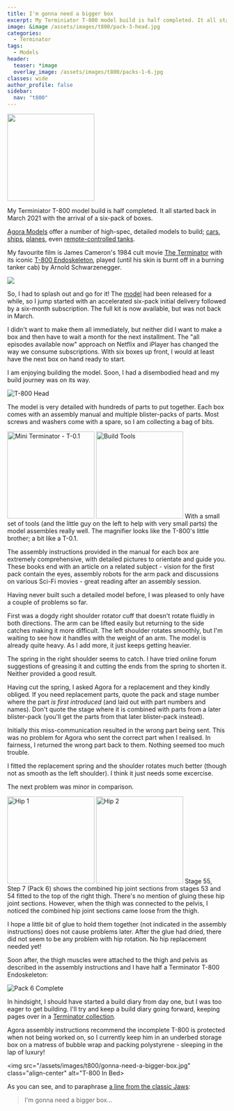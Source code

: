 ```yaml
---
title: I'm gonna need a bigger box
excerpt: My Terminiator T-800 model build is half completed. It all started back in March 2021 with the arrival of a six-pack of boxes.
image: &image /assets/images/t800/pack-3-head.jpg
categories:
  - Terminator
tags:
  - Models
header:
  teaser: *image
  overlay_image: /assets/images/t800/packs-1-6.jpg
classes: wide
author_profile: false
sidebar:
  nav: "t800"
---
```

<img src="/assets/images/t800/arrival.jpg" class="align-right" alt="" width=200>

My Terminiator T-800 model build is half completed. It all started back in March 2021 with the arrival of a six-pack of boxes.

[Agora Models](https://www.agoramodels.com/) offer a number of high-spec, detailed models to build; [cars](https://www.agoramodels.com/shelby-cobra/), [ships](https://www.agoramodels.com/bismarck/), [planes](https://www.agoramodels.com/zero/), even [remote-controlled tanks](https://www.agoramodels.com/leopard/).

My favourite film is James Cameron's 1984 cult movie [The Terminator](https://www.imdb.com/title/tt0088247/) with its iconic [T-800 Endoskeleton](https://terminator.fandom.com/wiki/T-800), played (until his skin is burnt off in a burning tanker cab) by Arnold Schwarzenegger.

<img src="https://upload.wikimedia.org/wikipedia/en/7/70/Terminator1984movieposter.jpg" class="align-center">

So, I had to splash out and go for it! The [model](https://www.agoramodels.com/terminator-t-800/) had been released for a while, so I jump started with an accelerated six-pack initial delivery followed by a six-month subscription. The full kit is now available, but was not back in March.

I didn't want to make them all immediately, but neither did I want to make a box and then have to wait a month for the next installment. The "all episodes available now" approach on Netflix and iPlayer has changed the way we consume subscriptions. With six boxes up front, I would at least have the next box on hand ready to start.

I am enjoying building the model. Soon, I had a disembodied head and my build journey was on its way.

<img src="/assets/images/t800/pack-3-head.jpg" class="align-center" alt="T-800 Head">

The model is very detailed with hundreds of parts to put together. Each box comes with an assembly manual and multiple blister-packs of parts.  Most screws and washers come with a spare, so I am collecting a bag of bits.

<img src="/assets/images/t800/little-brother.jpg" class="align-left" alt="Mini Terminator - T-0.1" width=200>
<img src="/assets/images/t800/tools.jpg" class="align-right" alt="Build Tools" width=200>
With a small set of tools (and the little guy on the left to help with very small parts) the model assembles really well. The magnifier looks like the T-800's little brother; a bit like a T-0.1.

The assembly instructions provided in the manual for each box are extremely comprehensive, with detailed pictures to orientate and guide you. These books end with an article on a related subject - vision for the first pack contain the eyes, assembly robots for the arm pack and discussions on various Sci-Fi movies - great reading after an assembly session. 

Having never built such a detailed model before, I was pleased to only have a couple of problems so far.

First was a dogdy right shoulder rotator cuff that doesn't rotate fluidly in both directions. The arm can be lifted easily but returning to the side catches making it more difficult. The left shoulder rotates smoothly, but I'm waiting to see how it handles with the weight of an arm. The model is already quite heavy. As I add more, it just keeps getting heavier.

The spring in the right shoulder seems to catch. I have tried online forum suggestions of greasing it and cutting the ends from the spring to shorten it. Neither provided a good result.

Having cut the spring, I asked Agora for a replacement and they kindly obliged. If you need replacement parts, quote the pack and stage number where the part *is first introduced* (and laid out with part numbers and names). Don't quote the stage where it is combined with parts from a later blister-pack (you'll get the parts from that later blister-pack instead).

Initially this miss-communication resulted in the wrong part being sent.  This was no problem for Agora who sent the correct part when I realised. In fairness, I returned the wrong part back to them. Nothing seemed too much trouble.

I fitted the replacement spring and the shoulder rotates much better (though not as smooth as the left shoulder). I think it just needs some excercise.

The next problem was minor in comparison.

<img src="/assets/images/t800/hip-fix-1.jpg" class="align-right" alt="Hip 1" width=200>
<img src="/assets/images/t800/hip-fix-2.jpg" class="align-right" alt="Hip 2" width=200>
Stage 55, Step 7 (Pack 6) shows the combined hip joint sections from stages 53 and 54 fitted to the top of the right thigh. There's no mention of gluing these hip joint sections. However, when the thigh was connected to the pelvis, I noticed the combined hip joint sections came loose from the thigh.

I hope a little bit of glue to hold them together (not indicated in the assembly instructions) does not cause problems later. After the glue had dried, there did not seem to be any problem with hip rotation. No hip replacement needed yet!

Soon after, the thigh muscles were attached to the thigh and pelvis as described in the assembly instructions and I have half a Terminator T-800 Endoskeleton:

<img src="/assets/images/t800/pack-6-complete.jpg" class="align-center" alt="Pack 6 Complete">

In hindsight, I should have started a build diary from day one, but I was too eager to get building. I'll try and keep a build diary going forward, keeping pages over in a [Terminator collection](/terminator/).

Agora assembly instructions recommend the incomplete T-800 is protected when not being worked on, so I currently keep him in an underbed storage box on a matress of bubble wrap and packing polystyrene - sleeping in the lap of luxury!

<img src="/assets/images/t800/gonna-need-a-bigger-box.jpg" class="align-center" alt="T-800 In Bed>

As you can see, and to paraphrase [a line from the classic Jaws](https://www.youtube.com/watch?v=2I91DJZKRxs):

> I'm gonna need a bigger box...
